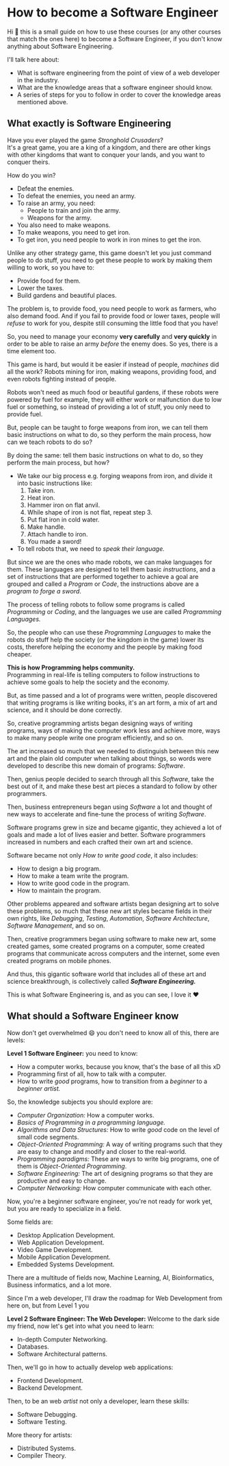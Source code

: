 # How to become a Software Engineer
Hi :raising_hand: this is a small guide on how to use these courses (or any other courses that match the ones here) to become a Software Engineer, if you don't know anything about Software Engineering.

I'll talk here about:
- What is software engineering from the point of view of a web developer in the industry.
- What are the knowledge areas that a software engineer should know.
- A series of steps for you to follow in order to cover the knowledge areas mentioned above.

## What exactly is Software Engineering
Have you ever played the game *Stronghold Crusaders*? <br/>
It's a great game, you are a king of a kingdom, and there are other kings with other kingdoms that want to conquer your lands, and you want to conquer theirs.

How do you win?
- Defeat the enemies.
- To defeat the enemies, you need an army.
- To raise an army, you need:
    + People to train and join the army.
    + Weapons for the army.
- You also need to make weapons.
- To make weapons, you need to get iron.
- To get iron, you need people to work in iron mines to get the iron.

Unlike any other strategy game, this game doesn't let you just command people to do stuff, you need to get these people to work by making them willing to work, so you have to:
- Provide food for them.
- Lower the taxes.
- Build gardens and beautiful places.

The problem is, to provide food, you need people to work as farmers, who also demand food. And if you fail to provide food or lower taxes, people will *refuse* to work for you, despite still consuming the little food that you have!

So, you need to manage your economy **very carefully** and **very quickly** in order to be able to raise an army *before* the enemy does. So yes, there is a time element too.

This game is hard, but would it be easier if instead of people, *machines* did all the work? Robots mining for iron, making weapons, providing food, and even robots fighting instead of people.

Robots won't need as much food or beautiful gardens, if these robots were powered by fuel for example, they will either work or malfunction due to low fuel or something, so instead of providing a lot of stuff, you only need to provide fuel.

But, people can be taught to forge weapons from iron, we can tell them basic instructions on what to do, so they perform the main process, how can we teach robots to do so?

By doing the same: tell them basic instructions on what to do, so they perform the main process, but how?
- We take our big process e.g. forging weapons from iron, and divide it into basic instructions like:
    1. Take iron.
    2. Heat iron.
    3. Hammer iron on flat anvil.
    4. While shape of iron is not flat, repeat step 3.
    5. Put flat iron in cold water.
    6. Make handle.
    7. Attach handle to iron.
    8. You made a sword!
- To tell robots that, we need to *speak their language.* 

But since we are the ones who made robots, we can make languages for them.
These languages are designed to tell them basic *instructions*, and a set of instructions that are performed together to achieve a goal are grouped and called a *Program* or *Code*, the instructions above are a *program to forge a sword*.

The process of telling robots to follow some programs is called *Programming* or *Coding*, and the languages we use are called *Programming Languages.*

So, the people who can use these *Programming Languages* to make the robots do stuff help the society (or the kingdom in the game) lower its costs, therefore helping the economy and the people by making food cheaper.

**This is how Programming helps community.** <br/>
Programming in real-life is telling computers to follow instructions to achieve some goals to help the society and the economy.

But, as time passed and a lot of programs were written, people discovered that writing programs is like writing books, it's an art form, a mix of art and science, and it should be done correctly.

So, creative programming artists began designing ways of writing programs, ways of making the computer work less and achieve more, ways to make many people write one program efficiently, and so on.

The art increased so much that we needed to distinguish between this new art and the plain old computer when talking about things, so words were developed to describe this new domain of programs: *Software*.

Then, genius people decided to search through all this *Software*, take the best out of it, and make these best art pieces a standard to follow by other programmers.

Then, business entrepreneurs began using *Software* a lot and thought of new ways to accelerate and fine-tune the process of writing *Software*.

Software programs grew in size and became gigantic, they achieved a lot of goals and made a lot of lives easier and better. Software programmers increased in numbers and each crafted their own art and science.

Software became not only *How to write good code*, it also includes:
- How to design a big program.
- How to make a team write the program.
- How to write good code in the program.
- How to maintain the program.

Other problems appeared and software artists began designing art to solve these problems, so much that these new art styles became fields in their own rights, like *Debugging*, *Testing*, *Automation*, *Software Architecture*, *Software Management*, and so on.

Then, creative programmers began using software to make new art, some created games, some created programs on a computer, some created programs that communicate across computers and the internet, some even created programs on mobile phones.

And thus, this gigantic software world that includes all of these art and science breakthrough, is collectively called ***Software Engineering.***

This is what Software Engineering is, and as you can see, I love it :heart:

## What should a Software Engineer know
Now don't get overwhelmed :smile: you don't need to know all of this, there are levels:

**Level 1 Software Engineer:** you need to know:
- How a computer works, because you know, that's the base of all this xD
- Programming first of all, how to talk with a computer.
- How to write *good* programs, how to transition from a *beginner* to a *beginner artist.*

So, the knowledge subjects you should explore are:
- *Computer Organization:* How a computer works.
- *Basics of Programming in a programming language.*
- *Algorithms and Data Structures:* How to write *good* code on the level of small code segments.
- *Object-Oriented Programming:* A way of writing programs such that they are easy to change and modify and closer to the real-world.
- *Programming paradigms:* These are ways to write big programs, one of them is *Object-Oriented Programming*.
- *Software Engineering:* The art of designing programs so that they are productive and easy to change.
- *Computer Networking:* How computer communicate with each other.

Now, you're a beginner software engineer, you're not ready for work yet, but you are ready to specialize in a field.

Some fields are:
- Desktop Application Development.
- Web Application Development.
- Video Game Development.
- Mobile Application Development.
- Embedded Systems Development.

There are a multitude of fields now, Machine Learning, AI, Bioinformatics, Business informatics, and a lot more.

Since I'm a web developer, I'll draw the roadmap for Web Development from here on, but from Level 1 you

**Level 2 Software Engineer: The Web Developer:** Welcome to the dark side my friend, now let's get into what you need to learn:
- In-depth Computer Networking.
- Databases.
- Software Architectural patterns.

Then, we'll go in how to actually develop web applications:
- Frontend Development.
- Backend Development.

Then, to be an web *artist* not only a developer, learn these skills:
- Software Debugging.
- Software Testing.

More theory for artists:
- Distributed Systems.
- Compiler Theory.
